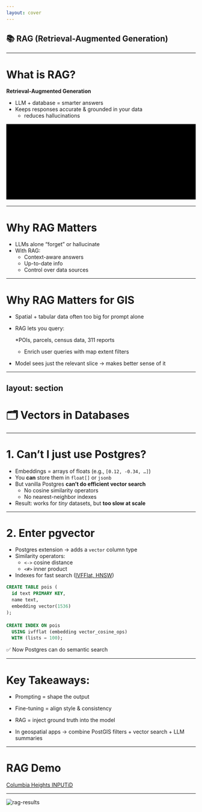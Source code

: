 ```yaml
---
layout: cover
---
```


## 📚 RAG (Retrieval-Augmented Generation)

---

# What is RAG?

**Retrieval-Augmented Generation**  
- LLM + database = smarter answers  
- Keeps responses accurate & grounded in your data  
  - reduces hallucinations 

<img style="height: 200px;" src="/images/rag_workflow.svg">

---

# Why RAG Matters

- LLMs alone “forget” or hallucinate  
- With RAG:  
  - Context-aware answers  
  - Up-to-date info  
  - Control over data sources  

---

# Why RAG Matters for GIS

* Spatial + tabular data often too big for prompt alone

* RAG lets you query:

  *POIs, parcels, census data, 311 reports

  * Enrich user queries with map extent filters

* Model sees just the relevant slice → makes better sense of it


---
layout: section
---

# 🗂️ Vectors in Databases

---

# 1. Can’t I just use Postgres?

- Embeddings = arrays of floats (e.g., `[0.12, -0.34, …]`)
- You **can** store them in `float[]` or `jsonb`
- But vanilla Postgres **can’t do efficient vector search**
  - No cosine similarity operators
  - No nearest-neighbor indexes
- Result: works for *tiny* datasets, but **too slow at scale**

---

# 2. Enter pgvector

- Postgres extension → adds a `vector` column type
- Similarity operators:  
  - `<->` cosine distance  
  - `<#>` inner product  
- Indexes for fast search ([IVFFlat, HNSW](https://www.tigerdata.com/blog/nearest-neighbor-indexes-what-are-ivfflat-indexes-in-pgvector-and-how-do-they-work))

```sql
CREATE TABLE pois (
  id text PRIMARY KEY,
  name text,
  embedding vector(1536)
);

CREATE INDEX ON pois
  USING ivfflat (embedding vector_cosine_ops)
  WITH (lists = 100);
```

✅ Now Postgres can do semantic search

---

# Key Takeaways:

* Prompting = shape the output

* Fine-tuning = align style & consistency

* RAG = inject ground truth into the model

* In geospatial apps → combine PostGIS filters + vector search + LLM summaries

---

# RAG Demo

[Columbia Heights INPUTiD](https://gis.bolton-menk.com/inputid/?app=ColumbiaHeightsSS4A)

---

![rag-results](/images/rag-results.png)
